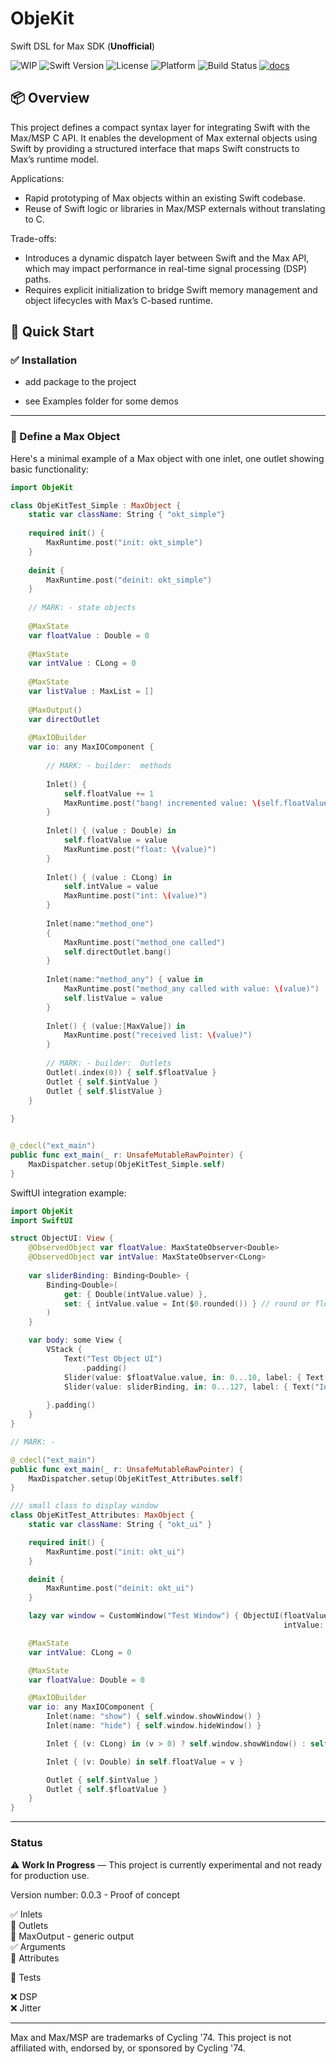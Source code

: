 # ObjeKit

Swift DSL for Max SDK (**Unofficial**)

![WIP](https://img.shields.io/badge/status-WIP-yellow.svg)
![Swift Version](https://img.shields.io/badge/swift-5.9-orange.svg)
![License](https://img.shields.io/badge/license-MIT-blue.svg)
![Platform](https://img.shields.io/badge/platform-macOS%2011%2B-lightgrey.svg)
![Build Status](https://github.com/njazz/ObjeKit/actions/workflows/swift.yml/badge.svg)
[![docs](https://img.shields.io/badge/docs-online-blue.svg)](https://njazz.github.io/ObjeKit/)

## 📦 Overview

This project defines a compact syntax layer for integrating Swift with the Max/MSP C API. It enables the development of Max external objects using Swift by providing a structured interface that maps Swift constructs to Max’s runtime model.

Applications:

- Rapid prototyping of Max objects within an existing Swift codebase.
- Reuse of Swift logic or libraries in Max/MSP externals without translating to C.

Trade-offs:

- Introduces a dynamic dispatch layer between Swift and the Max API, which may impact performance in real-time signal processing (DSP) paths.
- Requires explicit initialization to bridge Swift memory management and object lifecycles with Max’s C-based runtime.
## 🧪 Quick Start

### ✅ Installation

- add package to the project

- see Examples folder for some demos

---

### 👾 Define a Max Object

Here's a minimal example of a Max object with one inlet, one outlet showing basic functionality:

```swift
import ObjeKit

class ObjeKitTest_Simple : MaxObject {
    static var className: String { "okt_simple"}
    
    required init() {
        MaxRuntime.post("init: okt_simple")
    }
    
    deinit {
        MaxRuntime.post("deinit: okt_simple")
    }
    
    // MARK: - state objects
    
    @MaxState
    var floatValue : Double = 0
    
    @MaxState
    var intValue : CLong = 0
    
    @MaxState
    var listValue : MaxList = []
    
    @MaxOutput()
    var directOutlet
    
    @MaxIOBuilder
    var io: any MaxIOComponent {
        
        // MARK: - builder:  methods
        
        Inlet() {
            self.floatValue += 1
            MaxRuntime.post("bang! incremented value: \(self.floatValue)")
        }
        
        Inlet() { (value : Double) in
            self.floatValue = value
            MaxRuntime.post("float: \(value)")
        }
        
        Inlet() { (value : CLong) in
            self.intValue = value
            MaxRuntime.post("int: \(value)")
        }
        
        Inlet(name:"method_one")
        {
            MaxRuntime.post("method_one called")
            self.directOutlet.bang()
        }
                
        Inlet(name:"method_any") { value in
            MaxRuntime.post("method_any called with value: \(value)")
            self.listValue = value
        }
        
        Inlet() { (value:[MaxValue]) in
            MaxRuntime.post("received list: \(value)")
        }
        
        // MARK: - builder:  Outlets
        Outlet(.index(0)) { self.$floatValue }
        Outlet { self.$intValue }
        Outlet { self.$listValue }
    }
    
}


@_cdecl("ext_main")
public func ext_main(_ r: UnsafeMutableRawPointer) {
    MaxDispatcher.setup(ObjeKitTest_Simple.self)
}
```

SwiftUI integration example:
```swift
import ObjeKit
import SwiftUI

struct ObjectUI: View {
    @ObservedObject var floatValue: MaxStateObserver<Double>
    @ObservedObject var intValue: MaxStateObserver<CLong>
    
    var sliderBinding: Binding<Double> {
        Binding<Double>(
            get: { Double(intValue.value) },
            set: { intValue.value = Int($0.rounded()) } // round or floor depending on needs
        )
    }

    var body: some View {
        VStack {
            Text("Test Object UI")
                .padding()
            Slider(value: $floatValue.value, in: 0...10, label: { Text("Float Value") }, minimumValueLabel: { Text("0") }, maximumValueLabel: { Text("10") })
            Slider(value: sliderBinding, in: 0...127, label: { Text("Int Value") }, minimumValueLabel: { Text("0") }, maximumValueLabel: { Text("127") } )
            
        }.padding()
    }
}

// MARK: -

@_cdecl("ext_main")
public func ext_main(_ r: UnsafeMutableRawPointer) {
    MaxDispatcher.setup(ObjeKitTest_Attributes.self)
}

/// small class to display window
class ObjeKitTest_Attributes: MaxObject {
    static var className: String { "okt_ui" }

    required init() {
        MaxRuntime.post("init: okt_ui")
    }

    deinit {
        MaxRuntime.post("deinit: okt_ui")
    }

    lazy var window = CustomWindow("Test Window") { ObjectUI(floatValue: MaxStateObserver(self.$floatValue),
                                                             intValue: MaxStateObserver(self.$intValue)) }

    @MaxState
    var intValue: CLong = 0

    @MaxState
    var floatValue: Double = 0

    @MaxIOBuilder
    var io: any MaxIOComponent {
        Inlet(name: "show") { self.window.showWindow() }
        Inlet(name: "hide") { self.window.hideWindow() }

        Inlet { (v: CLong) in (v > 0) ? self.window.showWindow() : self.window.hideWindow() }

        Inlet { (v: Double) in self.floatValue = v }

        Outlet { self.$intValue }
        Outlet { self.$floatValue }
    }
}
```

---

### Status

⚠️ **Work In Progress** — This project is currently experimental and not ready for production use.

Version number: 0.0.3 - Proof of concept
  
✅ Inlets  
🔄 Outlets  
🔄 MaxOutput - generic output  
✅ Arguments  
🔄 Attributes  

🔄 Tests

❌ DSP  
❌ Jitter  

---


Max and Max/MSP are trademarks of Cycling '74. This project is not affiliated with, endorsed by, or sponsored by Cycling '74.
